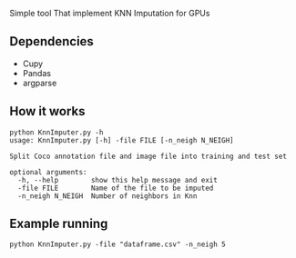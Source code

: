 Simple tool That implement KNN Imputation for GPUs

## Dependencies

- Cupy
- Pandas
- argparse

## How it works

```
python KnnImputer.py -h
usage: KnnImputer.py [-h] -file FILE [-n_neigh N_NEIGH]

Split Coco annotation file and image file into training and test set

optional arguments:
  -h, --help        show this help message and exit
  -file FILE        Name of the file to be imputed
  -n_neigh N_NEIGH  Number of neighbors in Knn

```

## Example running 

``` 
python KnnImputer.py -file "dataframe.csv" -n_neigh 5
```
